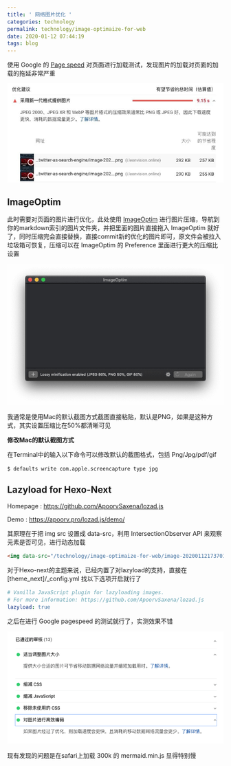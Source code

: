 ```yaml
---
title: ' 网络图片优化 '
categories: technology
permalink: technology/image-optimaize-for-web
date: 2020-01-12 07:44:19
tags: blog
---
```


使用 Google 的 [Page speed](https://developers.google.com/speed/pagespeed/insights/) 对页面进行加载测试，发现图片的加载对页面的加载的拖延非常严重

![photo_2020-01-12 17.39.11](image-optimization-for-web/photo_2020-01-12%2017.39.11-8822013.jpeg)




## ImageOptim

此时需要对页面的图片进行优化，此处使用 [ImageOptim](https://imageoptim.com/mac) 进行图片压缩，导航到你的markdown索引的图片文件夹，并把里面的图片直接拖入 ImageOptim 就好了，同时压缩完会直接替换，直接commit新的优化的图片即可，原文件会被拉入垃圾箱可恢复，压缩可以在 ImageOptim 的 Preference 里面进行更大的压缩比设置

![image-20200112173701314](image-optimization-for-web/image-20200112173701314.png)


我通常是使用Mac的默认截图方式截图直接粘贴，默认是PNG，如果是这种方式，其实设置压缩比在50%都清晰可见



**修改Mac的默认截图方式**

在Terminal中的输入以下命令可以修改默认的截图格式，包括 Png/Jpg/pdf/gif

`$ defaults write com.apple.screencapture type jpg`





## Lazyload for Hexo-Next

Homepage : https://github.com/ApoorvSaxena/lozad.js

Demo : https://apoorv.pro/lozad.js/demo/

其原理在于把 img src 设置成 data-src，利用 IntersectionObserver API 来观察元素是否可见，进行动态加载

```html
<img data-src="/technology/image-optimaize-for-web/image-20200112173701314.png" alt="image-20200112173701314" src="/technology/image-optimaize-for-web/image-20200112173701314.png" data-loaded="true">
```


对于Hexo-next的主题来说，已经内置了对lazyload的支持，直接在[theme_next]/_config.yml 找以下选项开启就行了

```yaml
# Vanilla JavaScript plugin for lazyloading images.
# For more information: https://github.com/ApoorvSaxena/lozad.js
lazyload: true
```

之后在进行 Google pagespeed 的测试就行了，实测效果不错

![image-20200112164800586](image-optimization-for-web/image-20200112164800586.png)

现有发现的问题是在safari上加载 300k 的 mermaid.min.js 显得特别慢
